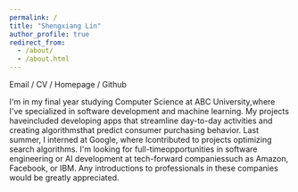 ```yaml
---
permalink: /
title: "Shengxiang Lin"
author_profile: true
redirect_from: 
  - /about/
  - /about.html
---
```



 Email   /  CV  /  Homepage /  Github

I'm in my final year studying Computer Science at ABC University,where I've specialized in software development and machine learning. My projects haveincluded developing apps that streamline day-to-day activities and creating algorithmsthat predict consumer purchasing behavior. Last summer, I interned at Google, where Icontributed to projects optimizing search algorithms. I'm looking for full-timeopportunities in software engineering or AI development at tech-forward companiessuch as Amazon, Facebook, or IBM. Any introductions to professionals in these companies would be greatly appreciated.
